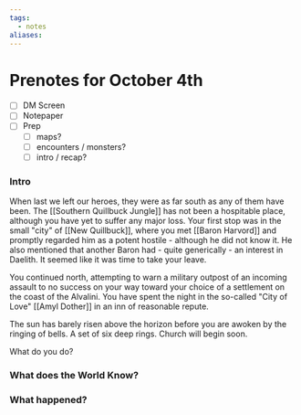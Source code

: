 ```yaml
---
tags:
  - notes
aliases:
---
```


# Prenotes for October 4th
- [ ] DM Screen
- [ ] Notepaper
- [ ] Prep
	- [ ] maps?
	- [ ] encounters / monsters?
	- [ ] intro / recap?

### Intro

When last we left our heroes, they were as far south as any of them have been. The [[Southern Quillbuck Jungle]] has not been a hospitable place, although you have yet to suffer any major loss. Your first stop was in the small "city" of [[New Quillbuck]], where you met [[Baron Harvord]] and promptly regarded him as a potent hostile - although he did not know it. He also mentioned that another Baron had - quite generically - an interest in Daelith. It seemed like it was time to take your leave.

You continued north, attempting to warn a military outpost of an incoming assault to no success on your way toward your choice of a settlement on the coast of the Alvalini. You have spent the night in the so-called "City of Love" [[Amyl Dother]] in an inn of reasonable repute. 

The sun has barely risen above the horizon before you are awoken by the ringing of bells. A set of six deep rings. Church will begin soon. 

What do you do?

### What does the World Know?


### What happened?